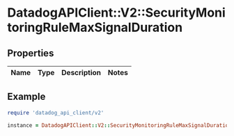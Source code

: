 # DatadogAPIClient::V2::SecurityMonitoringRuleMaxSignalDuration

## Properties

| Name | Type | Description | Notes |
| ---- | ---- | ----------- | ----- |

## Example

```ruby
require 'datadog_api_client/v2'

instance = DatadogAPIClient::V2::SecurityMonitoringRuleMaxSignalDuration.new()
```
